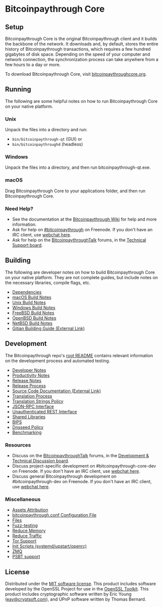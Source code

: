 Bitcoinpaythrough Core
=============

Setup
---------------------
Bitcoinpaythrough Core is the original Bitcoinpaythrough client and it builds the backbone of the network. It downloads and, by default, stores the entire history of Bitcoinpaythrough transactions, which requires a few hundred gigabytes of disk space. Depending on the speed of your computer and network connection, the synchronization process can take anywhere from a few hours to a day or more.

To download Bitcoinpaythrough Core, visit [bitcoinpaythroughcore.org](https://bitcoinpaythroughcore.org/en/download/).

Running
---------------------
The following are some helpful notes on how to run Bitcoinpaythrough Core on your native platform.

### Unix

Unpack the files into a directory and run:

- `bin/bitcoinpaythrough-qt` (GUI) or
- `bin/bitcoinpaythroughd` (headless)

### Windows

Unpack the files into a directory, and then run bitcoinpaythrough-qt.exe.

### macOS

Drag Bitcoinpaythrough Core to your applications folder, and then run Bitcoinpaythrough Core.

### Need Help?

* See the documentation at the [Bitcoinpaythrough Wiki](https://en.bitcoinpaythrough.it/wiki/Main_Page)
for help and more information.
* Ask for help on [#bitcoinpaythrough](http://webchat.freenode.net?channels=bitcoinpaythrough) on Freenode. If you don't have an IRC client, use [webchat here](http://webchat.freenode.net?channels=bitcoinpaythrough).
* Ask for help on the [BitcoinpaythroughTalk](https://bitcoinpaythroughtalk.org/) forums, in the [Technical Support board](https://bitcoinpaythroughtalk.org/index.php?board=4.0).

Building
---------------------
The following are developer notes on how to build Bitcoinpaythrough Core on your native platform. They are not complete guides, but include notes on the necessary libraries, compile flags, etc.

- [Dependencies](dependencies.md)
- [macOS Build Notes](build-osx.md)
- [Unix Build Notes](build-unix.md)
- [Windows Build Notes](build-windows.md)
- [FreeBSD Build Notes](build-freebsd.md)
- [OpenBSD Build Notes](build-openbsd.md)
- [NetBSD Build Notes](build-netbsd.md)
- [Gitian Building Guide (External Link)](https://github.com/bitcoinpaythrough-core/docs/blob/master/gitian-building.md)

Development
---------------------
The Bitcoinpaythrough repo's [root README](/README.md) contains relevant information on the development process and automated testing.

- [Developer Notes](developer-notes.md)
- [Productivity Notes](productivity.md)
- [Release Notes](release-notes.md)
- [Release Process](release-process.md)
- [Source Code Documentation (External Link)](https://dev.visucore.com/bitcoinpaythrough/doxygen/)
- [Translation Process](translation_process.md)
- [Translation Strings Policy](translation_strings_policy.md)
- [JSON-RPC Interface](JSON-RPC-interface.md)
- [Unauthenticated REST Interface](REST-interface.md)
- [Shared Libraries](shared-libraries.md)
- [BIPS](bips.md)
- [Dnsseed Policy](dnsseed-policy.md)
- [Benchmarking](benchmarking.md)

### Resources
* Discuss on the [BitcoinpaythroughTalk](https://bitcoinpaythroughtalk.org/) forums, in the [Development & Technical Discussion board](https://bitcoinpaythroughtalk.org/index.php?board=6.0).
* Discuss project-specific development on #bitcoinpaythrough-core-dev on Freenode. If you don't have an IRC client, use [webchat here](http://webchat.freenode.net/?channels=bitcoinpaythrough-core-dev).
* Discuss general Bitcoinpaythrough development on #bitcoinpaythrough-dev on Freenode. If you don't have an IRC client, use [webchat here](http://webchat.freenode.net/?channels=bitcoinpaythrough-dev).

### Miscellaneous
- [Assets Attribution](assets-attribution.md)
- [bitcoinpaythrough.conf Configuration File](bitcoinpaythrough-conf.md)
- [Files](files.md)
- [Fuzz-testing](fuzzing.md)
- [Reduce Memory](reduce-memory.md)
- [Reduce Traffic](reduce-traffic.md)
- [Tor Support](tor.md)
- [Init Scripts (systemd/upstart/openrc)](init.md)
- [ZMQ](zmq.md)
- [PSBT support](psbt.md)

License
---------------------
Distributed under the [MIT software license](/COPYING).
This product includes software developed by the OpenSSL Project for use in the [OpenSSL Toolkit](https://www.openssl.org/). This product includes
cryptographic software written by Eric Young ([eay@cryptsoft.com](mailto:eay@cryptsoft.com)), and UPnP software written by Thomas Bernard.
